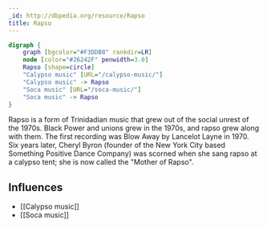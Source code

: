 ```yaml
---
_id: http://dbpedia.org/resource/Rapso
title: Rapso
---
```


```dot
digraph {
	graph [bgcolor="#F3DDB8" rankdir=LR]
	node [color="#26242F" penwidth=3.0]
	Rapso [shape=circle]
	"Calypso music" [URL="/calypso-music/"]
	"Calypso music" -> Rapso
	"Soca music" [URL="/soca-music/"]
	"Soca music" -> Rapso
}
```

Rapso is a form of Trinidadian music that grew out of the social unrest of the 1970s. Black Power and unions grew in the 1970s, and rapso grew along with them. The first recording was Blow Away by Lancelot Layne in 1970. Six years later, Cheryl Byron (founder of the New York City based Something Positive Dance Company) was scorned when she sang rapso at a calypso tent; she is now called the "Mother of Rapso".

## Influences

- [[Calypso music]]
- [[Soca music]]
